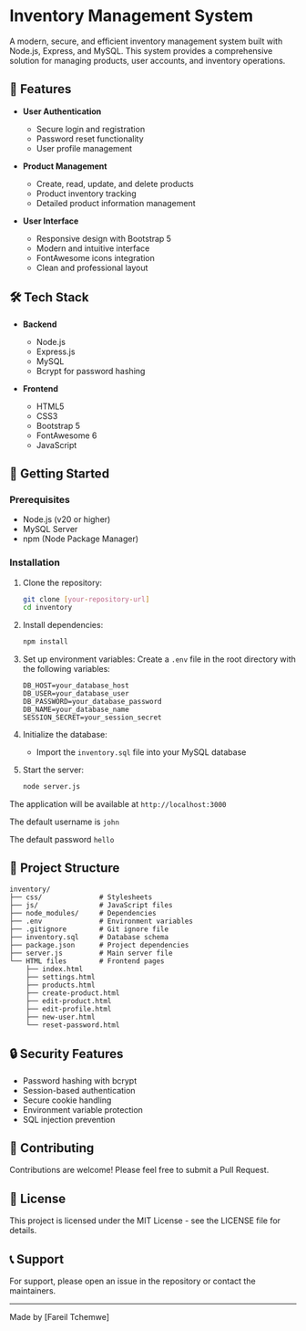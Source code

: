 # Inventory Management System

A modern, secure, and efficient inventory management system built with Node.js, Express, and MySQL. This system provides a comprehensive solution for managing products, user accounts, and inventory operations.

## 🌟 Features

- **User Authentication**

  - Secure login and registration
  - Password reset functionality
  - User profile management

- **Product Management**

  - Create, read, update, and delete products
  - Product inventory tracking
  - Detailed product information management

- **User Interface**

  - Responsive design with Bootstrap 5
  - Modern and intuitive interface
  - FontAwesome icons integration
  - Clean and professional layout

## 🛠️ Tech Stack

- **Backend**

  - Node.js
  - Express.js
  - MySQL
  - Bcrypt for password hashing

- **Frontend**

  - HTML5
  - CSS3
  - Bootstrap 5
  - FontAwesome 6
  - JavaScript

## 🚀 Getting Started

### Prerequisites

- Node.js (v20 or higher)
- MySQL Server
- npm (Node Package Manager)

### Installation

1. Clone the repository:

   ```bash
   git clone [your-repository-url]
   cd inventory
   ```

2. Install dependencies:

   ```bash
   npm install
   ```

3. Set up environment variables:
   Create a `.env` file in the root directory with the following variables:

   ```
   DB_HOST=your_database_host
   DB_USER=your_database_user
   DB_PASSWORD=your_database_password
   DB_NAME=your_database_name
   SESSION_SECRET=your_session_secret
   ```

4. Initialize the database:

   - Import the `inventory.sql` file into your MySQL database

5. Start the server:

   ```bash
   node server.js
   ```

The application will be available at `http://localhost:3000`

The default username is `john`

The default password `hello`

## 📁 Project Structure

```
inventory/
├── css/              # Stylesheets
├── js/               # JavaScript files
├── node_modules/     # Dependencies
├── .env              # Environment variables
├── .gitignore        # Git ignore file
├── inventory.sql     # Database schema
├── package.json      # Project dependencies
├── server.js         # Main server file
└── HTML files        # Frontend pages
    ├── index.html
    ├── settings.html
    ├── products.html
    ├── create-product.html
    ├── edit-product.html
    ├── edit-profile.html
    ├── new-user.html
    └── reset-password.html
```

## 🔒 Security Features

- Password hashing with bcrypt
- Session-based authentication
- Secure cookie handling
- Environment variable protection
- SQL injection prevention

## 🤝 Contributing

Contributions are welcome! Please feel free to submit a Pull Request.

## 📝 License

This project is licensed under the MIT License - see the LICENSE file for details.

## 📞 Support

For support, please open an issue in the repository or contact the maintainers.

---

Made by [Fareil Tchemwe]
